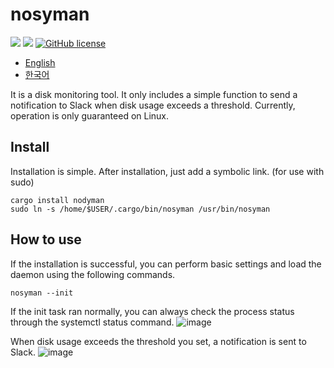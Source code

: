 # nosyman
![](https://img.shields.io/badge/language-Rust-red) ![](https://img.shields.io/badge/version-0.2.0-brightgreen) [![GitHub license](https://img.shields.io/badge/license-MIT-blue.svg)](https://github.com/myyrakle/nosyman/blob/master/LICENSE)

* [English](/README.md)
* [한국어](/README-ko.md)

It is a disk monitoring tool. It only includes a simple function to send a notification to Slack when disk usage exceeds a threshold.
Currently, operation is only guaranteed on Linux.

## Install

Installation is simple. After installation, just add a symbolic link. (for use with sudo)
```
cargo install nodyman
sudo ln -s /home/$USER/.cargo/bin/nosyman /usr/bin/nosyman
```

## How to use

If the installation is successful, you can perform basic settings and load the daemon using the following commands.
```
nosyman --init
```

If the init task ran normally, you can always check the process status through the systemctl status command.
![image](https://github.com/myyrakle/nosyman/assets/16988115/bd0c6bf9-6417-4752-bb8d-d724aefe14ec)

When disk usage exceeds the threshold you set, a notification is sent to Slack. 
![image](https://github.com/myyrakle/nosyman/assets/16988115/8eab612e-a03b-4515-b01c-ac02caca9b32)
